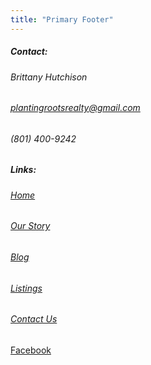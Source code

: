 ```yaml
---
title: "Primary Footer"
---
```


##### Contact:

###### Brittany Hutchison

###### plantingrootsrealty@gmail.com

###### (801) 400-9242

##### Links:

###### [Home](https://plantingrootsrealty.com/)

###### [Our Story](https://plantingrootsrealty.com/our-story/)

###### [Blog](https://plantingrootsrealty.com/blog-page/)

###### [Listings](https://plantingrootsrealty.com/listings/)

###### [Contact Us](https://plantingrootsrealty.com/contact-us/)

[Facebook](https://web.facebook.com/profile.php?id=100089747496753)